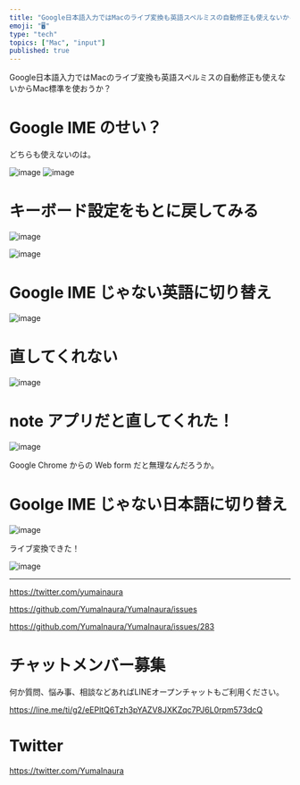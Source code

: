 ```yaml
---
title: "Google日本語入力ではMacのライブ変換も英語スペルミスの自動修正も使えないからMac標準を使おうか？"
emoji: "🖥"
type: "tech"
topics: ["Mac", "input"]
published: true
---
```


Google日本語入力ではMacのライブ変換も英語スペルミスの自動修正も使えないからMac標準を使おうか？

# Google IME のせい？

どちらも使えないのは。

![image](https://user-images.githubusercontent.com/13635059/50743109-49bba600-1257-11e9-9579-71d33437ff69.png)
![image](https://user-images.githubusercontent.com/13635059/50743113-58a25880-1257-11e9-9a5e-e7862cca78e9.png)

# キーボード設定をもとに戻してみる

![image](https://user-images.githubusercontent.com/13635059/50743117-65bf4780-1257-11e9-808e-614aaef75bee.png)

![image](https://user-images.githubusercontent.com/13635059/50743119-6f48af80-1257-11e9-97ef-f4954e787e3f.png)


# Google IME じゃない英語に切り替え

![image](https://user-images.githubusercontent.com/13635059/50743122-7b347180-1257-11e9-8333-4acfcdcf473f.png)

# 直してくれない

![image](https://user-images.githubusercontent.com/13635059/50743128-87203380-1257-11e9-88bb-916f10edd0c5.png)

# note アプリだと直してくれた！

![image](https://user-images.githubusercontent.com/13635059/50743184-14fc1e80-1258-11e9-91ea-87d0c49228de.png)

Google Chrome   からの Web form だと無理なんだろうか。

# Goolge IME じゃない日本語に切り替え

![image](https://user-images.githubusercontent.com/13635059/50743130-91423200-1257-11e9-9fae-fc10d46676d2.png)

ライブ変換できた！

![image](https://user-images.githubusercontent.com/13635059/50743167-c8b0de80-1257-11e9-9128-1f86918e41cb.png)


---

https://twitter.com/yumainaura

https://github.com/YumaInaura/YumaInaura/issues

https://github.com/YumaInaura/YumaInaura/issues/283








<!-- Update From Qiita API -->

# チャットメンバー募集


何か質問、悩み事、相談などあればLINEオープンチャットもご利用ください。

https://line.me/ti/g2/eEPltQ6Tzh3pYAZV8JXKZqc7PJ6L0rpm573dcQ





# Twitter


https://twitter.com/YumaInaura


<!-- Update From Qiita API -->


